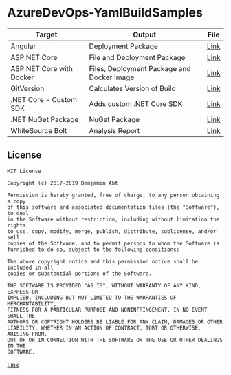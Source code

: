 # AzureDevOps-YamlBuildSamples

| Target | Output | File |
|-|-|-|
| Angular | Deployment Package | [Link](Angular/readme.md) |
| ASP.NET Core | File and Deployment Package | [Link](AspNetCore/readme.md) |
| ASP.NET Core with Docker| Files, Deployment Package and Docker Image | [Link](AspNetCore-Docker/readme.md) |
| GitVersion | Calculates Version of Build | [Link](Build-GitVersion/readme.md) |
| .NET Core - Custom SDK | Adds custom .NET Core SDK | [Link](DotNetCore-Custom-SDK/readme.md) |
| .NET NuGet Package | NuGet Package | [Link](DotNetCore-NuGet/readme.md) |
| WhiteSource Bolt | Analysis Report | [Link](WhiteSourceBolt/readme.md) |

## License 

```
MIT License

Copyright (c) 2017-2019 Benjamin Abt

Permission is hereby granted, free of charge, to any person obtaining a copy
of this software and associated documentation files (the "Software"), to deal
in the Software without restriction, including without limitation the rights
to use, copy, modify, merge, publish, distribute, sublicense, and/or sell
copies of the Software, and to permit persons to whom the Software is
furnished to do so, subject to the following conditions:

The above copyright notice and this permission notice shall be included in all
copies or substantial portions of the Software.

THE SOFTWARE IS PROVIDED "AS IS", WITHOUT WARRANTY OF ANY KIND, EXPRESS OR
IMPLIED, INCLUDING BUT NOT LIMITED TO THE WARRANTIES OF MERCHANTABILITY,
FITNESS FOR A PARTICULAR PURPOSE AND NONINFRINGEMENT. IN NO EVENT SHALL THE
AUTHORS OR COPYRIGHT HOLDERS BE LIABLE FOR ANY CLAIM, DAMAGES OR OTHER
LIABILITY, WHETHER IN AN ACTION OF CONTRACT, TORT OR OTHERWISE, ARISING FROM,
OUT OF OR IN CONNECTION WITH THE SOFTWARE OR THE USE OR OTHER DEALINGS IN THE
SOFTWARE.
```
[Link](LICENSE)




